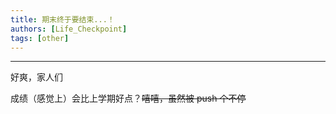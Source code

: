 ```yaml
---
title: 期末终于要结束...！
authors: [Life_Checkpoint]
tags: [other]
---
```


<!-- truncate -->

---

好爽，家人们

成绩（感觉上）会比上学期好点？~~嘻嘻，虽然被 push 个不停~~